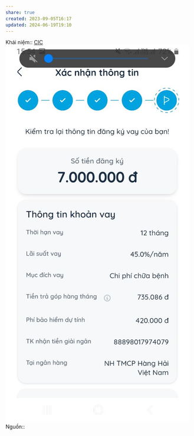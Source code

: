 ```yaml
---
share: true
created: 2023-09-05T16:17
updated: 2024-06-19T19:10
---
```

Khái niệm:: 
[CIC](../../Hi%E1%BB%83u%20bi%E1%BA%BFt%20s%C3%A2u/Vay%20ti%E1%BB%81n/CIC.md) 
![Pasted image 20240619191052.png](../../assets/attachments/Pasted%20image%2020240619191052.png)
Nguồn:: 